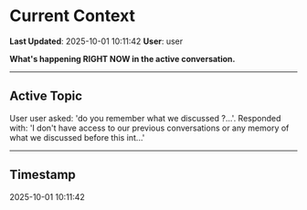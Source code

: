 # Current Context

**Last Updated**: 2025-10-01 10:11:42
**User**: user

**What's happening RIGHT NOW in the active conversation.**

---

## Active Topic

User user asked: 'do you remember what we discussed ?...'. Responded with: 'I don't have access to our previous conversations or any memory of what we discussed before this int...'

---

## Timestamp

2025-10-01 10:11:42
